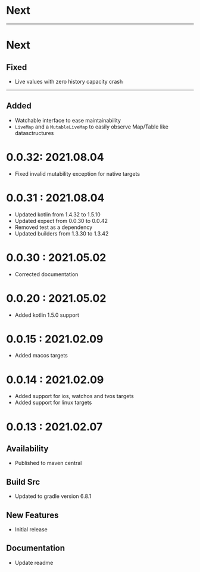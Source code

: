 # Next
---------------
# Next
## Fixed
- Live values with zero history capacity crash

-----------
## Added
- Watchable interface to ease maintainability
- `LiveMap` and a `MutableLiveMap` to easily observe Map/Table like datasctructures

# 0.0.32: 2021.08.04
- Fixed invalid mutability exception for native targets

# 0.0.31 : 2021.08.04

- Updated kotlin from 1.4.32 to 1.5.10
- Updated expect from 0.0.30 to 0.0.42
- Removed test as a dependency
- Updated builders from 1.3.30 to 1.3.42

# 0.0.30 : 2021.05.02

- Corrected documentation

# 0.0.20 : 2021.05.02

- Added kotlin 1.5.0 support

# 0.0.15 : 2021.02.09

- Added macos targets

# 0.0.14 : 2021.02.09

- Added support for ios, watchos and tvos targets
- Added support for linux targets

# 0.0.13 : 2021.02.07

## Availability

- Published to maven central

## Build Src

- Updated to gradle version 6.8.1

## New Features

- Initial release

## Documentation

- Update readme
